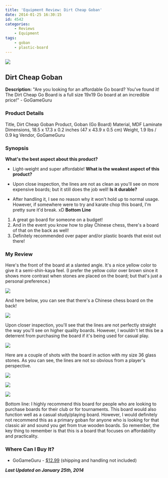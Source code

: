 ```yaml
---
title: 'Equipment Review: Dirt Cheap Goban'
date: 2014-01-25 16:30:15
id: 4542
categories:
	- Reviews
	- Equipment
tags:
	- goban
	- plastic-board
---
```


![](/images/2014/01/dirtcheapgoboard01.jpg)

## Dirt Cheap Goban

**Description:** "Are you looking for an affordable Go board? You've found it! The Dirt Cheap Go Board is a full size 19x19 Go board at an incredible price!" - GoGameGuru

<!--more-->

### Product Details

Title, Dirt Cheap Goban
Product, Goban (Go Board)
Material, MDF Laminate
Dimensions, 18.5 x 17.3 x 0.2 inches (47 x 43.9 x 0.5 cm)
Weight, 1.9 lbs / 0.9 kg
Vendor, GoGameGuru

### Synopsis

**What's the best aspect about this product?**

*   Light-weight and super affordable!
**What is the weakest aspect of this product?**

*   Upon close inspection, the lines are not as clean as you'll see on more expensive boards; but it still does the job well!
**Is it durable?**

*   After handling it, I see no reason why it won't hold up to normal usage. However, if somewhere were to try and karate chop this board, I'm pretty sure it'd break. xD
**Bottom Line**

1.  A great go board for someone on a budget!
2.  And in the event you know how to play Chinese chess, there's a board of that on the back as well!
3.  Definitely recommended over paper and/or plastic boards that exist out there!

### My Review

Here's the front of the board at a slanted angle. It's a nice yellow color to give it a semi-shin-kaya feel. (I prefer the yellow color over brown since it shows more contrast when stones are placed on the board; but that's just a personal preference.)

![](/images/2014/01/dirtcheapgoboard02.jpg)

And here below, you can see that there's a Chinese chess board on the back!

![](/images/2014/01/dirtcheapgoboard03.jpg)

Upon closer inspection, you'll see that the lines are not perfectly straight the way you'll see on higher quality boards. However, I wouldn't let this be a deterrent from purchasing the board if it's being used for casual play.

![](/images/2014/01/dirtcheapgoboard04.jpg)

Here are a couple of shots with the board in action with my size 36 glass stones. As you can see, the lines are not so obvious from a player's perspective.

![](/images/2014/01/dirtcheapgoboard05.jpg)

![](/images/2014/01/dirtcheapgoboard06.jpg)

![](/images/2014/01/dirtcheapgoboard07.jpg)

Bottom line: I highly recommend this board for people who are looking to purchase boards for their club or for tournaments. This board would also function well as a casual study/playing board. However, I would definitely not recommend this as a primary goban for anyone who is looking for that classic air and sound you get from true wooden boards. So remember, the key thing to remember is that this is a board that focuses on affordability and practicality.

### Where Can I Buy It?

*   GoGameGuru - [$12.99](http://shop.gogameguru.com/dirt-cheap-go-board/?acc=e4da3b7fbbce2345d7772b0674a318d5) (shipping and handling not included)

_**Last Updated on January 25th, 2014**_
